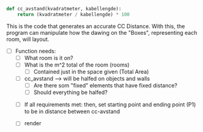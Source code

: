 ```python
def cc_avstand(kvadratmeter, kabellengde):
    return (kvadratmeter / kabellengde) * 100
```
This is the code that generates an accurate CC Distance. With this, the program can manipulate how the dawing on the "Boxes", representing each room, will layout.

- [ ] Function needs:
	- [ ] What room is it on?
	- [ ] What is the m^2 total of the room (rooms)
		- [ ] Contained just in the space given (Total Area)
	- [ ] cc_avstand --> will be halfed on objects and walls
		- [ ] Are there som "fixed" elements that have fixed distance?
		- [ ] Should everything be halfed?
	* [ ] If all requirements met: then, set starting point and ending point (P1) to be in distance between cc-avstand
	* [ ] render

